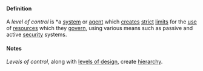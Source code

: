 #### Definition

A *level of control* is *a [system](https://github.com/gcassel/Modular-Organizing-Terminology/blob/master/terms/system.md) or [agent](https://github.com/gcassel/Modular-Organizing-Terminology/blob/master/terms/agent.md) which [creates](https://github.com/gcassel/Modular-Organizing-Terminology/blob/master/terms/create.md) [strict](https://github.com/gcassel/Modular-Organizing-Terminology/blob/master/terms/strict.md) [limits](https://github.com/gcassel/Modular-Organizing-Terminology/blob/master/terms/limit.md) for the [use](https://github.com/gcassel/Modular-Organizing-Terminology/blob/master/terms/use.md) of [resources](https://github.com/gcassel/Modular-Organizing-Terminology/blob/master/terms/resource.md) which they [govern](https://github.com/gcassel/Modular-Organizing-Terminology/blob/master/terms/govern.md), using various means such as passive and active [security](https://github.com/gcassel/Modular-Organizing-Terminology/blob/master/terms/secure.md) systems.  

#### Notes

*Levels of control*, along with [levels of design](https://github.com/gcassel/Modular-Organizing-Terminology/blob/master/terms/level-of-design.md), create [hierarchy](https://github.com/gcassel/Modular-Organizing-Terminology/blob/master/terms/hierarchy.md).

